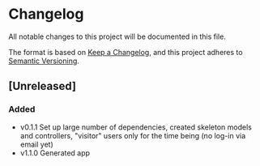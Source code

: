 # Changelog

All notable changes to this project will be documented in this file.

The format is based on [Keep a Changelog](https://keepachangelog.com/en/1.1.0/),
and this project adheres to [Semantic Versioning](https://semver.org/spec/v2.0.0.html).

## [Unreleased]

### Added

- v0.1.1 Set up large number of dependencies, created skeleton models and controllers,
  "visitor" users only for the time being (no log-in via email yet)
- v1.1.0 Generated app
